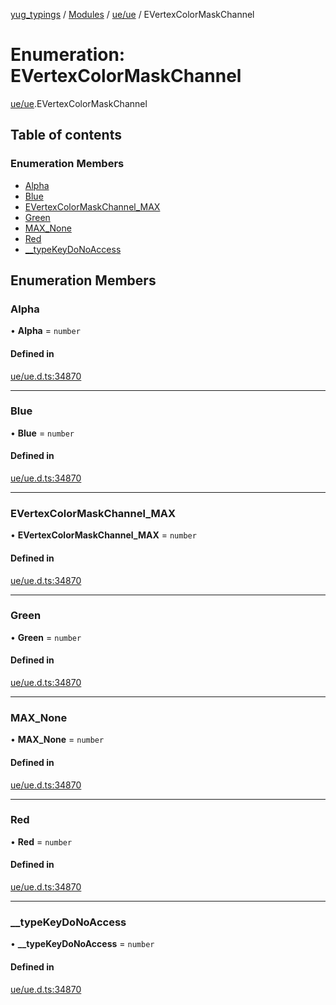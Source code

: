 [yug_typings](../README.md) / [Modules](../modules.md) / [ue/ue](../modules/ue_ue.md) / EVertexColorMaskChannel

# Enumeration: EVertexColorMaskChannel

[ue/ue](../modules/ue_ue.md).EVertexColorMaskChannel

## Table of contents

### Enumeration Members

- [Alpha](ue_ue.EVertexColorMaskChannel.md#alpha)
- [Blue](ue_ue.EVertexColorMaskChannel.md#blue)
- [EVertexColorMaskChannel\_MAX](ue_ue.EVertexColorMaskChannel.md#evertexcolormaskchannel_max)
- [Green](ue_ue.EVertexColorMaskChannel.md#green)
- [MAX\_None](ue_ue.EVertexColorMaskChannel.md#max_none)
- [Red](ue_ue.EVertexColorMaskChannel.md#red)
- [\_\_typeKeyDoNoAccess](ue_ue.EVertexColorMaskChannel.md#__typekeydonoaccess)

## Enumeration Members

### Alpha

• **Alpha** = `number`

#### Defined in

[ue/ue.d.ts:34870](https://github.com/YugMetaverse/yug_typings/blob/25cad34/ue/ue.d.ts#L34870)

___

### Blue

• **Blue** = `number`

#### Defined in

[ue/ue.d.ts:34870](https://github.com/YugMetaverse/yug_typings/blob/25cad34/ue/ue.d.ts#L34870)

___

### EVertexColorMaskChannel\_MAX

• **EVertexColorMaskChannel\_MAX** = `number`

#### Defined in

[ue/ue.d.ts:34870](https://github.com/YugMetaverse/yug_typings/blob/25cad34/ue/ue.d.ts#L34870)

___

### Green

• **Green** = `number`

#### Defined in

[ue/ue.d.ts:34870](https://github.com/YugMetaverse/yug_typings/blob/25cad34/ue/ue.d.ts#L34870)

___

### MAX\_None

• **MAX\_None** = `number`

#### Defined in

[ue/ue.d.ts:34870](https://github.com/YugMetaverse/yug_typings/blob/25cad34/ue/ue.d.ts#L34870)

___

### Red

• **Red** = `number`

#### Defined in

[ue/ue.d.ts:34870](https://github.com/YugMetaverse/yug_typings/blob/25cad34/ue/ue.d.ts#L34870)

___

### \_\_typeKeyDoNoAccess

• **\_\_typeKeyDoNoAccess** = `number`

#### Defined in

[ue/ue.d.ts:34870](https://github.com/YugMetaverse/yug_typings/blob/25cad34/ue/ue.d.ts#L34870)
